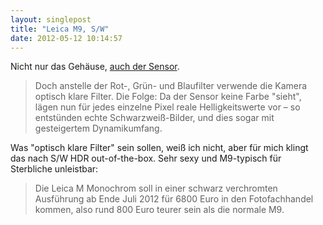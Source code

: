 ```yaml
---
layout: singlepost
title: "Leica M9, S/W"
date: 2012-05-12 10:14:57
---
```

Nicht nur das Gehäuse, [auch der Sensor](http://www.heise.de/newsticker/meldung/Leica-Monochrome-M9-und-Edelkompakte-X2-vorgestellt-1573114.html).

>Doch anstelle der Rot-, Grün- und Blaufilter verwende die Kamera optisch klare Filter. Die Folge: Da der Sensor keine Farbe "sieht", lägen nun für jedes einzelne Pixel reale Helligkeitswerte vor – so entstünden echte Schwarzweiß-Bilder, und dies sogar mit gesteigertem Dynamikumfang.

Was "optisch klare Filter" sein sollen, weiß ich nicht, aber für mich klingt das nach S/W HDR out-of-the-box. Sehr sexy und M9-typisch für Sterbliche unleistbar:

>Die Leica M Monochrom soll in einer schwarz verchromten Ausführung ab Ende Juli 2012 für 6800 Euro in den Fotofachhandel kommen, also rund 800 Euro teurer sein als die normale M9.